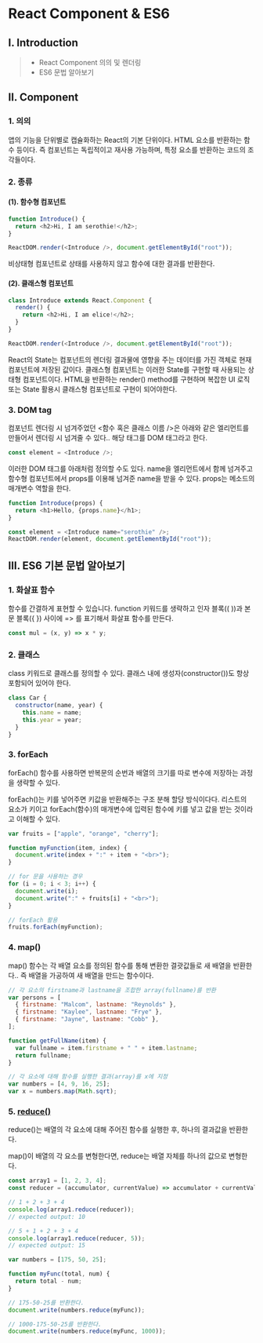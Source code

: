 # React Component & ES6

## Ⅰ. Introduction

> - React Component 의의 및 렌더링
> - ES6 문법 알아보기

## Ⅱ. Component

### 1. 의의

앱의 기능을 단위별로 캡슐화하는 React의 기본 단위이다. HTML 요소를 반환하는 함수 등이다. 즉 컴포넌트는 독립적이고 재사용 가능하며, 특정 요소를 반환하는 코드의 조각들이다.

### 2. 종류

#### (1). 함수형 컴포넌트

```js
function Introduce() {
  return <h2>Hi, I am serothie!</h2>;
}

ReactDOM.render(<Introduce />, document.getElementById("root"));
```

비상태형 컴포넌트로 상태를 사용하지 않고 함수에 대한 결과를 반환한다.

#### (2). 클래스형 컴포넌트

```js
class Introduce extends React.Component {
  render() {
    return <h2>Hi, I am elice!</h2>;
  }
}

ReactDOM.render(<Introduce />, document.getElementById("root"));
```

React의 State는 컴포넌트의 렌더링 결과물에 영향을 주는 데이터를 가진 객체로 현재 컴포넌트에 저장된 값이다. 클래스형 컴포넌트는 이러한 State를 구현할 때 사용되는 상태형 컴포넌트이다. HTML을 반환하는 render() method를 구현하며 복잡한 UI 로직 또는 State 활용시 클래스형 컴포넌트로 구현이 되어야한다.

### 3. DOM tag

컴포넌트 렌더링 시 넘겨주었던 <함수 혹은 클래스 이름 />은 아래와 같은 엘리먼트를 만들어서 렌더링 시 넘겨줄 수 있다.. 해당 태그를 DOM 태그라고 한다.

```js
const element = <Introduce />;
```

이러한 DOM 태그를 아래처럼 정의할 수도 있다. name을 엘리먼트에서 함께 넘겨주고 함수형 컴포넌트에서 props를 이용해 넘겨준 name을 받을 수 있다. props는 메소드의 매개변수 역할을 한다.

```js
function Introduce(props) {
  return <h1>Hello, {props.name}</h1>;
}

const element = <Introduce name="serothie" />;
ReactDOM.render(element, document.getElementById("root"));
```

## Ⅲ. ES6 기본 문법 알아보기

### 1. 화살표 함수

함수를 간결하게 표현할 수 있습니다. function 키워드를 생략하고 인자 블록(( ))과 본문 블록({ }) 사이에 => 를 표기해서 화살표 함수를 만든다.

```js
const mul = (x, y) => x * y;
```

### 2. 클래스

class 키워드로 클래스를 정의할 수 있다. 클래스 내에 생성자(constructor())도 항상 포함되어 있어야 한다.

```js
class Car {
  constructor(name, year) {
    this.name = name;
    this.year = year;
  }
}
```

### 3. forEach

forEach() 함수를 사용하면 반복문의 순번과 배열의 크기를 따로 변수에 저장하는 과정을 생략할 수 있다.

forEach()는 키를 넣어주면 키값을 반환해주는 구조 분해 할당 방식이다다. 리스트의 요소가 키이고 forEach(함수)의 매개변수에 입력된 함수에 키를 넣고 값을 받는 것이라고 이해할 수 있다.

```js
var fruits = ["apple", "orange", "cherry"];

function myFunction(item, index) {
  document.write(index + ":" + item + "<br>");
}

// for 문을 사용하는 경우
for (i = 0; i < 3; i++) {
  document.write(i);
  document.write(":" + fruits[i] + "<br>");
}

// forEach 활용
fruits.forEach(myFunction);
```

### 4. map()

map() 함수는 각 배열 요소를 정의된 함수를 통해 변환한 결괏값들로 새 배열을 반환한다.. 즉 배열을 가공하여 새 배열을 만드는 함수이다.

```js
// 각 요소의 firstname과 lastname을 조합한 array(fullname)를 반환
var persons = [
  { firstname: "Malcom", lastname: "Reynolds" },
  { firstname: "Kaylee", lastname: "Frye" },
  { firstname: "Jayne", lastname: "Cobb" },
];

function getFullName(item) {
  var fullname = item.firstname + " " + item.lastname;
  return fullname;
}

// 각 요소에 대해 함수를 실행한 결과(array)를 x에 지정
var numbers = [4, 9, 16, 25];
var x = numbers.map(Math.sqrt);
```

### 5. [reduce()](https://developer.mozilla.org/ko/docs/Web/JavaScript/Reference/Global_Objects/Array/Reduce)

reduce()는 배열의 각 요소에 대해 주어진 함수를 실행한 후, 하나의 결과값을 반환한다.

map()이 배열의 각 요소를 변형한다면, reduce는 배열 자체를 하나의 값으로 변형한다.

```js
const array1 = [1, 2, 3, 4];
const reducer = (accumulator, currentValue) => accumulator + currentValue;

// 1 + 2 + 3 + 4
console.log(array1.reduce(reducer));
// expected output: 10

// 5 + 1 + 2 + 3 + 4
console.log(array1.reduce(reducer, 5));
// expected output: 15

var numbers = [175, 50, 25];

function myFunc(total, num) {
  return total - num;
}

// 175-50-25를 반환한다.
document.write(numbers.reduce(myFunc));

// 1000-175-50-25를 반환한다.
document.write(numbers.reduce(myFunc, 1000));
```

